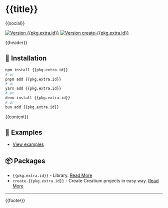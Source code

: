 # {{title}}

{{social}}

[![Version {{pkg.extra.id}}](https://img.shields.io/npm/v/{{pkg.extra.id}}?color=blue&style=for-the-badge&label={{pkg.extra.id}})](https://www.npmjs.com/package/{{pkg.extra.id}})
[![Version create-{{pkg.extra.id}}](https://img.shields.io/npm/v/create-{{pkg.extra.id}}?color=blue&style=for-the-badge&label=create-{{pkg.extra.id}})](https://www.npmjs.com/package/create-{{pkg.extra.id}})

{{header}}

## 🔑 Installation

```bash
npm install {{pkg.extra.id}}
# or 
pnpm add {{pkg.extra.id}}
# or 
yarn add {{pkg.extra.id}}
# or 
deno install {{pkg.extra.id}}
# or 
bun add {{pkg.extra.id}}
```

{{content}}

## 📝 Examples

- [View examples]({{pkg.repository.url}}/tree/main/packages/core/examples)

## 📦 Packages

- `{{pkg.extra.id}}` - Library. [Read More]({{pkg.repository.url}}/tree/main/packages/core)
- `create-{{pkg.extra.id}}` - Create Creatium projects in easy way. [Read More]({{pkg.repository.url}}/tree/main/packages/create)

***

{{footer}}

